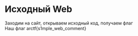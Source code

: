 # Исходный Web
Заходим на сайт, открываем исходный код, получаем флаг  
Наш флаг arctf{s1mple_web_comment}  
 
